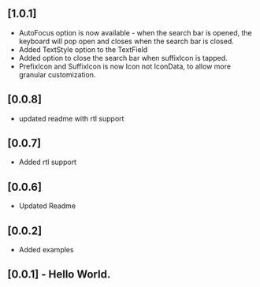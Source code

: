 ## [1.0.1]
  * AutoFocus option is now available - when the search bar is opened, the keyboard will pop open and closes when the search bar is closed. 
  * Added TextStyle option to the TextField
  * Added option to close the search bar when suffixIcon is tapped.
  * PrefixIcon and SuffixIcon is now Icon not IconData, to allow more granular customization.

## [0.0.8]
  * updated readme with rtl support
  
## [0.0.7]
  * Added rtl support
  
## [0.0.6] 
  *  Updated Readme

## [0.0.2]
  * Added examples

## [0.0.1] - Hello World.
